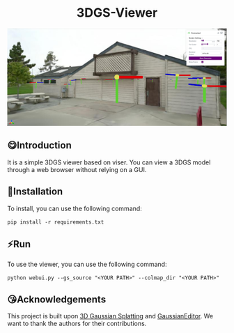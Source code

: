 <div align="center">
<h1>3DGS-Viewer</h1>
    
![Teaser image](assets/demo.png)
</div>

## 😋Introduction
It is a simple 3DGS viewer based on viser. You can view a 3DGS model through a web browser without relying on a GUI.

## 🔨Installation
To install, you can use the following command:
```
pip install -r requirements.txt
```

## ⚡Run
To use the viewer, you can use the following command:
```
python webui.py --gs_source "<YOUR PATH>" --colmap_dir "<YOUR PATH>"
```

## 😘Acknowledgements

This project is built upon [3D Gaussian Splatting](https://github.com/graphdeco-inria/gaussian-splatting) and [GaussianEditor](https://github.com/buaacyw/GaussianEditor). We want to thank the authors for their contributions.
